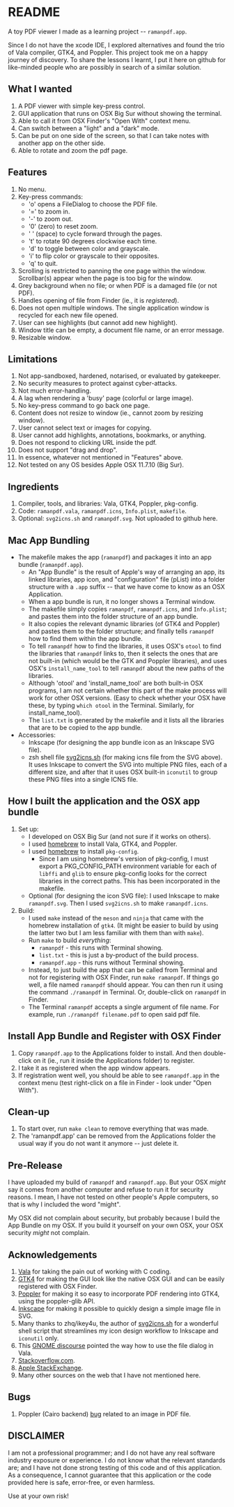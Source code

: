 # README
A toy PDF viewer I made as a learning project -- `ramanpdf.app`.

Since I do not have the xcode IDE, I explored alternatives and found 
the trio of Vala compiler, GTK4, and Poppler.
This project took me on a happy journey of discovery.
To share the lessons I learnt, I put it here on github for like-minded 
people who are possibly in search of a similar solution.

## What I wanted 
1. A PDF viewer with simple key-press control.
2. GUI application that runs on OSX Big Sur without showing the terminal.
3. Able to call it from OSX Finder's "Open With" context menu.
4. Can switch between a "light" and a "dark" mode.
5. Can be put on one side of the screen, so that I can take notes with
   another app on the other side.
6. Able to rotate and zoom the pdf page.

## Features 
1. No menu.
2. Key-press commands:
   * 'o' opens a FileDialog to choose the PDF file.
   * '=' to zoom in.
   * '-' to zoom out.
   * '0' (zero) to reset zoom.
   * ' ' (space) to cycle forward through the pages.
   * 't' to rotate 90 degrees clockwise each time.
   * 'd' to toggle between color and grayscale.
   * 'i' to flip color or grayscale to their opposites. 
   * 'q' to quit.
3. Scrolling is restricted to panning the one page within the window.
   Scrollbar(s) appear when the page is too big for the window.
4. Grey background when no file; or when PDF is a damaged file (or not PDF).
5. Handles opening of file from Finder (ie., it is *registered*).
6. Does not open multiple windows.
   The single application window is recycled for each new file opened.
7. User can see highlights (but cannot add new highlight).
8. Window title can be empty, a document file name, or an error message.
9. Resizable window.

## Limitations
1. Not app-sandboxed, hardened, notarised, or evaluated by gatekeeper.
2. No security measures to protect against cyber-attacks.
3. Not much error-handling.
4. A lag when rendering a 'busy' page (colorful or large image).
5. No key-press command to go back one page.
6. Content does not resize to window (ie., cannot zoom by resizing window).
7. User cannot select text or images for copying.
8. User cannot add highlights, annotations, bookmarks, or anything.
9. Does not respond to clicking URL inside the pdf.
10. Does not support "drag and drop".
11. In essence, whatever not mentioned in "Features" above.
12. Not tested on any OS besides Apple OSX 11.7.10 (Big Sur).

## Ingredients
1. Compiler, tools, and libraries: Vala, GTK4, Poppler, pkg-config.
2. Code: `ramanpdf.vala`, `ramanpdf.icns`, `Info.plist`, `makefile`.
3. Optional: `svg2icns.sh` and `ramanpdf.svg`.
   Not uploaded to github here.

## Mac App Bundling
* The makefile makes the app (`ramanpdf`) and packages it into
  an app bundle (`ramanpdf.app`).
  * An "App Bundle" is the result of Apple's way of arranging an app, 
    its linked libraries, app icon, and "configuration" file (pList) into
    a folder structure with a `.app` suffix -- that we have come to know 
    as an OSX Application.
  * When a app bundle is run, it no longer shows a Terminal window.
  * The makefile simply copies `ramanpdf`, `ramanpdf.icns`, and `Info.plist`;
    and pastes them into the folder structure of an app bundle.
  * It also copies the relevant dynamic libraries (of GTK4 and Poppler) 
    and pastes them to the folder structure; and finally tells `ramanpdf` 
    how to find them within the app bundle.
  * To tell `ramanpdf` how to find the libraries, it uses OSX's `otool` to
    find the libraries that `ramanpdf` links to, then it selects the ones
    that are not built-in (which would be the GTK and Poppler libraries), 
    and uses OSX's `install_name_tool` to tell `ramanpdf` about the new
    paths of the libraries.
  * Although 'otool' and 'install_name_tool' are both built-in OSX programs,
    I am not certain whether this part of the make process will work for
    other OSX versions.
    (Easy to check whether your OSX have these, by typing `which otool` in 
    the Terminal. Similarly, for install_name_tool).
  * The `list.txt` is generated by the makefile and it lists all the 
    libraries that are to be copied to the app bundle.
* Accessories:
  * Inkscape (for designing the app bundle icon as an Inkscape SVG file).
  * zsh shell file [svg2icns.sh](
    https://gist.github.com/ikey4u/659f38b4d7b3484d0b55de85a55a8154) 
    (for making icns file from the SVG above).
    It uses Inkscape to convert the SVG into multiple PNG files, each of
    a different size, and after that it uses OSX built-in `iconutil` to 
    group these PNG files into a single ICNS file.

## How I built the application and the OSX app bundle
1. Set up:
   * I developed on OSX Big Sur (and not sure if it works on others).
   * I used [homebrew](https://brew.sh) to install Vala, GTK4, and Poppler.
   * I used [homebrew](https://brew.sh) to install `pkg-config`.
     * Since I am using homebrew's version of pkg-config, I must export a 
       PKG_CONFIG_PATH environment variable for each of `libffi` and `glib` 
       to ensure pkg-config looks for the correct libraries in the correct
       paths.
       This has been incorporated in the makefile.
   * Optional (for designing the icon SVG file):
     I used Inkscape to make `ramanpdf.svg`.
     Then I used `svg2icns.sh` to make `ramanpdf.icns`.
2. Build:
   * I used `make` instead of the `meson` and `ninja` that came with the 
     homebrew installation of `gtk4`.
     (It might be easier to build by using the latter two but I am less 
     familiar with them than with `make`).
   * Run `make` to build *everything*:
     * `ramanpdf` - this runs with Terminal showing.
     * `list.txt` - this is just a by-product of the build process.
     * `ramanpdf.app` - this runs without Terminal showing.
   * Instead, to just build the app that can be called from Terminal 
     and not for registering with OSX Finder, run `make ramanpdf`.
     If things go well, a file named `ramanpdf` should appear.
     You can then run it using the command `./ramanpdf` in Terminal.
     Or, double-click on `ramanpdf` in Finder.
   * The Terminal `ramanpdf` accepts a single argument of file name.
     For example, run `./ramanpdf filename.pdf` to open said pdf file.

## Install App Bundle and Register with OSX Finder
1. Copy `ramanpdf.app` to the Applications folder to install. 
   And then double-click on it (ie., run it inside the Applications folder) 
   to register.
2. I take it as registered when the app window appears.
3. If registration went well, you should be able to see `ramanpdf.app` in 
   the context menu (test right-click on a file in Finder - look under 
   "Open With").

## Clean-up 
1. To start over, run `make clean` to remove everything that was made.
2. The 'ramanpdf.app' can be removed from the Applications folder 
   the usual way if you do not want it anymore -- just delete it.

## Pre-Release
I have uploaded my build of `ramanpdf` and `ramanpdf.app`.
But your OSX *might* say it comes from another computer and refuse to run
it for security reasons.
I mean, I have not tested on other people's Apple computers, so that is 
why I included the word "might".

My OSX did not complain about security, but probably because I build the
App Bundle on my OSX.
If you build it yourself on your own OSX, your OSX security *might* not 
complain.

## Acknowledgements
1. [Vala](https://vala-language.org) for taking the pain out of working
   with C coding.
2. [GTK4](https://www.gtk.org) for making the GUI look like the native 
   OSX GUI and can be easily registered with OSX Finder.
3. [Poppler](https://poppler.freedesktop.org) for making it so easy to 
   incorporate PDF rendering into GTK4, using the poppler-glib API.
4. [Inkscape](https://inkscape.org) for making it possible to quickly 
   design a simple image file in SVG.
5. Many thanks to zhq/ikey4u, the author of [svg2icns.sh](
   https://gist.github.com/ikey4u/659f38b4d7b3484d0b55de85a55a8154) 
   for a wonderful shell script that streamlines my icon design workflow to
   Inkscape and `iconutil` only.  
6. This [GNOME discourse](
   https://discourse.gnome.org/t/using-filedialog-in-vala/15376) pointed
   the way how to use the file dialog in Vala.
7. [Stackoverflow.com](https://stackoverflow.com).
8. [Apple StackExchange](https://apple.stackexchange.com).
9. Many other sources on the web that I have not mentioned here.

## Bugs 
1. Poppler (Cairo backend) [bug](
   https://gitlab.freedesktop.org/poppler/poppler/-/issues/1443) 
   related to an image in PDF file.
   

## DISCLAIMER
I am not a professional programmer; and I do not have any real software 
industry exposure or experience. 
I do not know what the relevant standards are; and I have not done strong
testing of this code and of this application.
As a consequence, I cannot guarantee that this application or the code 
provided here is safe, error-free, or even harmless.

Use at your own risk!

